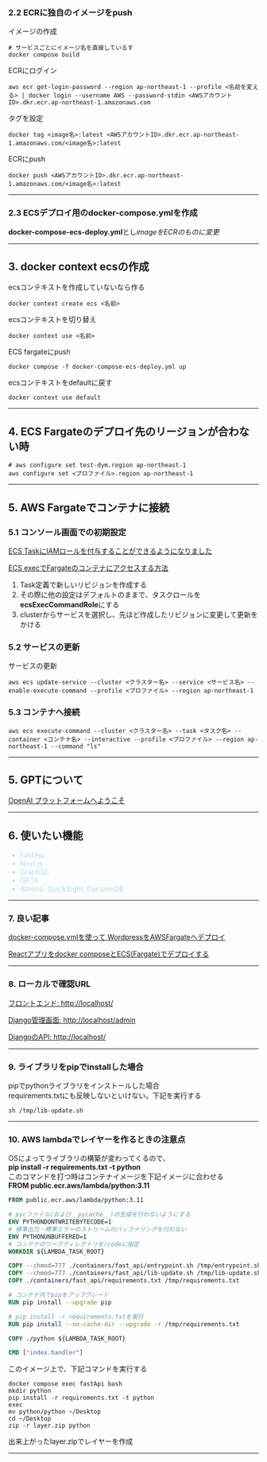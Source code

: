 

### 2.2 ECRに独自のイメージをpush

イメージの作成
```shell
# サービスごとにイメージ名を直接しているす
docker compose build
```

ECRにログイン
```shell
aws ecr get-login-password --region ap-northeast-1 --profile <名前を変える> | docker login --username AWS --password-stdin <AWSアカウントID>.dkr.ecr.ap-northeast-1.amazonaws.com
```

タグを設定
```shell
docker tag <image名>:latest <AWSアカウントID>.dkr.ecr.ap-northeast-1.amazonaws.com/<image名>:latest
```

ECRにpush
```shell
docker push <AWSアカウントID>.dkr.ecr.ap-northeast-1.amazonaws.com/<image名>:latest
```

---

### 2.3 ECSデプロイ用のdocker-compose.ymlを作成
**docker-compose-ecs-deploy.yml**とし*imageをECRのものに変更*

---


## 3. docker context ecsの作成

ecsコンテキストを作成していないなら作る
```shell
docker context create ecs <名前>
```

ecsコンテキストを切り替え
```shell
docker context use <名前>
```

ECS fargateにpush
```shell
docker compose -f docker-compose-ecs-deploy.yml up
```

ecsコンテキストをdefaultに戻す
```shell
docker context use default
```

---

## 4. ECS Fargateのデプロイ先のリージョンが合わない時
```shell
# aws configure set test-dym.region ap-northeast-1
aws configure set <プロファイル>.region ap-northeast-1
```

---

## 5. AWS Fargateでコンテナに接続

### 5.1 コンソール画面での初期設定
[ECS TaskにIAMロールを付与することができるようになりました](https://dev.classmethod.jp/articles/20160715-ecs-task-iam-role/#toc-5)

[ECS execでFargateのコンテナにアクセスする方法](https://memomaru.life/access-to-fargate-container-ecs-exec/)
1. Task定義で新しいリビジョンを作成する
2. その際に他の設定はデフォルトのままで、タスクロールを**ecsExecCommandRole**にする
3. clusterからサービスを選択し、先ほど作成したリビジョンに変更して更新をかける


### 5.2 サービスの更新
サービスの更新
```shell
aws ecs update-service --cluster <クラスター名> --service <サービス名> --enable-execute-command --profile <プロファイル> --region ap-northeast-1
```

### 5.3 コンテナへ接続

```shell
aws ecs execute-command --cluster <クラスター名> --task <タスク名> --container <コンテナ名> --interactive --profile <プロファイル> --region ap-northeast-1 --command "ls"
```
---


## 5. GPTについて
[OpenAI プラットフォームへようこそ ](https://platform.openai.com/)

---

## 6. 使いたい機能
<ul>
<li style="color: powderblue">FastApi</li>
<li style="color: powderblue">Next.js</li>
<li style="color: powderblue">GraphQL</li>
<li style="color: powderblue">GPT4</li>
<li style="color: powderblue">Athena, QuickSight, DynamoDB</li>

</ul>

---

### 7. 良い記事

[docker-compose.ymlを使って WordpressをAWSFargateへデプロイ](https://tech.kurojica.com/archives/57856/)

[Reactアプリをdocker composeとECS(Fargate)でデプロイする](https://zenn.dev/maximum_maximum/articles/31c09e1b0f9491)

---

### 8. ローカルで確認URL
[フロントエンド: http://localhost/](http://localhost/)

[Django管理画面: http://localhost/admin](http://localhost/admin)

[DjangoのAPI: http://localhost/](http://localhost/api)

---

### 9. ライブラリをpipでinstallした場合
pipでpythonライブラリをインストールした場合<br>
requirements.txtにも反映しないといけない。下記を実行する
```shell
sh /tmp/lib-update.sh
```

---

### 10. AWS lambdaでレイヤーを作るときの注意点
OSによってライブラリの構築が変わってくるので、<br>
**pip install -r requirements.txt -t python**<br>
このコマンドを打つ時はコンテナイメージを下記イメージに合わせる<br>
**FROM public.ecr.aws/lambda/python:3.11**<br>
```dockerfile
FROM public.ecr.aws/lambda/python:3.11

# pycファイル(および__pycache__)の生成を行わないようにする
ENV PYTHONDONTWRITEBYTECODE=1
# 標準出力・標準エラーのストリームのバッファリングを行わない
ENV PYTHONUNBUFFERED=1
# コンテナのワークディレクトリを/codeに指定
WORKDIR ${LAMBDA_TASK_ROOT}

COPY --chmod=777 ./containers/fast_api/entrypoint.sh /tmp/entrypoint.sh
COPY --chmod=777 ./containers/fast_api/lib-update.sh /tmp/lib-update.sh
COPY ./containers/fast_api/requirements.txt /tmp/requirements.txt

# コンテナ内でpipをアップグレード
RUN pip install --upgrade pip

# pip install -r requirements.txtを実行
RUN pip install --no-cache-dir --upgrade -r /tmp/requirements.txt

COPY ./python ${LAMBDA_TASK_ROOT}

CMD ["index.handler"]

```

このイメージ上で、下記コマンドを実行する
```shell
docker compose exec fastApi bash
mkdir python
pip install -r requirements.txt -t python
exec
mv python/python ~/Desktop
cd ~/Desktop
zip -r layer.zip python
```

出来上がったlayer.zipでレイヤーを作成

---

